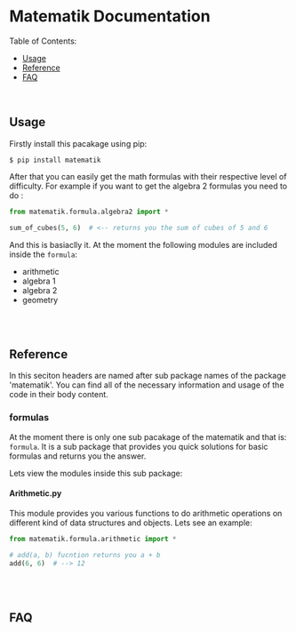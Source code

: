 # Matematik Documentation

Table of Contents:

- [Usage](#usage)
- [Reference](#reference)
- [FAQ](#faq)

<br>

## Usage

Firstly install this pacakage using pip:
```
$ pip install matematik
```
After that you can easily get the math formulas with their respective level of difficulty. For example if you want to get the algebra 2 formulas you need to do :
```py
from matematik.formula.algebra2 import *

sum_of_cubes(5, 6)  # <-- returns you the sum of cubes of 5 and 6
```
And this is basiaclly it. At the moment the following modules are included inside the `formula`:
  - arithmetic
  - algebra 1
  - algebra 2
  - geometry

<br>
<br>

## Reference

In this seciton headers are named after sub package names of the package 'matematik'. You can find all of the necessary information and usage of the code in their body content.

### formulas

At the moment there is only one sub pacakage of the matematik and that is: `formula`. It is a sub package that provides you quick solutions for basic formulas and returns you the answer.

Lets view the modules inside this sub package:

#### Arithmetic.py

This module provides you various functions to do arithmetic operations on different kind of data structures and objects. Lets see an example:
```py
from matematik.formula.arithmetic import *

# add(a, b) fucntion returns you a + b
add(6, 6)  # --> 12
```


<br>
<br>

## FAQ
